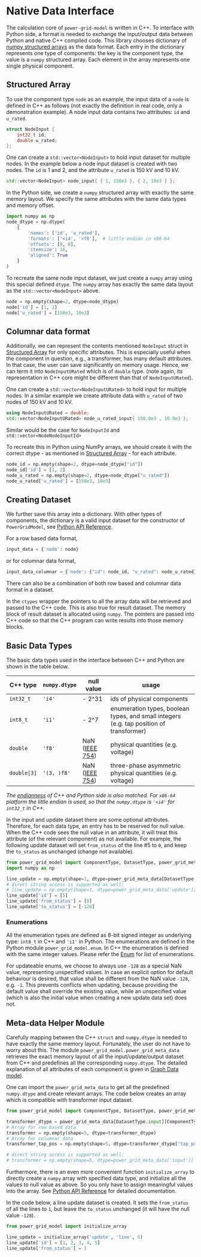<!--
SPDX-FileCopyrightText: Contributors to the Power Grid Model project <powergridmodel@lfenergy.org>

SPDX-License-Identifier: MPL-2.0
-->

# Native Data Interface

The calculation core of `power-grid-model` is written in C++.
To interface with Python side, a format is needed to exchange the input/output data
between Python and native C++ compiled code.
This library chooses dictionary of
[numpy structured arrays](https://numpy.org/doc/stable/user/basics.rec.html) as the data format.
Each entry in the dictionary represents one type of components:
the key is the component type, the value is a `numpy` structured array.
Each element in the array represents one single physical component.

## Structured Array

To use the component type `node` as an example, the input data of a `node` is defined in C++ as follows
(not exactly the definition in real code, only a demonstration example).
A node input data contains two attributes: `id` and `u_rated`.

```C++
struct NodeInput {
    int32_t id;
    double u_rated;
};
```

One can create a `std::vector<NodeInput>` to hold input dataset for multiple nodes.
In the example below a node input dataset is created with two nodes.
The `id` is 1 and 2, and the attribute `u_rated` is 150 kV and 10 kV.

```c++
std::vector<NodeInput> node_input{ { 1, 150e3 }, { 2, 10e3 } };
```

In the Python side, we create a `numpy` structured array with exactly the same memory layout.
We specify the same attributes with the same data types and memory offset.

```python
import numpy as np
node_dtype = np.dtype(
    {
        'names': ['id', 'u_rated'],
        'formats': ['<i4', '<f8'],  # little endian in x86-64
        'offsets': [0, 8],
        'itemsize': 16,
        'aligned': True
    }
)
```

To recreate the same node input dataset, we just create a `numpy` array using this special defined `dtype`.
The `numpy` array has exactly the same data layout as the `std::vector<NodeInput>` above.


```python
node = np.empty(shape=2, dtype=node_dtype)
node['id'] = [1, 2]
node['u_rated'] = [150e3, 10e3]
```

## Columnar data format

Additionally, we can represent the contents mentioned `NodeInput` struct in [Structured Array](#structured-array) for only specific attributes.
This is especially useful when the component in question, e.g., a transformer, has many default attributes. In that case, the user can save significantly on memory usage. Hence, we can term it into `NodeInputURated` which is of `double` type.
(note again, its representation in C++ core might be different than that of `NodeInputURated`).

One can create a `std::vector<NodeInputURated>` to hold input for multiple nodes.
In a similar example we create attribute data with `u_rated` of two nodes of 150 kV and 10 kV.

```c++
using NodeInputURated = double;
std::vector<NodeInputURated> node_u_rated_input{ 150.0e3 , 10.0e3 };
```
Similar would be the case for `NodeInputId` and `std::vector<NodeNodeInputId>`

To recreate this in Python using NumPy arrays, we should create it with the correct dtype - as mentioned in [Structured Array](#structured-array) - for each attribute.

```python
node_id = np.empty(shape=2, dtype=node_dtype["id"])
node_id['id'] = [1, 2]
node_u_rated = np.empty(shape=2, dtype=node_dtype["u_rated"])
node_u_rated['u_rated'] = [150e3, 10e3]
```

## Creating Dataset

We further save this array into a dictionary.
With other types of components, the dictionary is a valid input dataset for the constructor of `PowerGridModel`,
see [Python API Reference](../api_reference/python-api-reference.md).

For a row based data format,
```python
input_data = {'node': node}
```
or for columnar data format, 
```python
input_data_columnar = {'node': {"id": node_id, "u_rated": node_u_rated}}
```

There can also be a combination of both row based and columnar data format in a dataset.

In the `ctypes` wrapper the pointers to all the array data will be retrieved and passed to the C++ code.
This is also true for result dataset.
The memory block of result dataset is allocated using `numpy`.
The pointers are passed into C++ code so that the C++ program can write results into those memory blocks.

## Basic Data Types

The basic data types used in the interface between C++ and Python are shown in the table below.

| C++ type     | `numpy.dtype` | null value                                          |  usage   |
| ---          | ---           | ---                                                 | ---      |
| `int32_t`    | `'i4'`        | - 2^31                                              | ids of physical components |
| `int8_t`     | `'i1'`        | - 2^7                                               | enumeration types, boolean types, and small integers (e.g. tap position of transformer) |
| `double`     | `'f8'`        | NaN ([IEEE 754](https://en.wikipedia.org/wiki/NaN)) | physical quantities (e.g. voltage) |
| `double[3]`  | `'(3, )f8'`   | NaN ([IEEE 754](https://en.wikipedia.org/wiki/NaN)) | three-phase asymmetric physical quantities (e.g. voltage) |

*The [endianness](https://en.wikipedia.org/wiki/Endianness)
of C++ and Python side is also matched. For `x86-64` platform the little endian is used, so that
the `numpy.dtype` is `'<i4'` for `int32_t` in C++.*

In the input and update dataset there are some optional attributes.
Therefore, for each data type, an entry has to be reserved for null value.
When the C++ code sees the null value in an attribute,
it will treat this attribute (of the relevant component) as not available.
For example, the following update dataset will set `from_status` of the line #5 to `0`,
and keep the `to_status` as unchanged (change not available).

```python
from power_grid_model import ComponentType, DatasetType, power_grid_meta_data
import numpy as np

line_update = np.empty(shape=1, dtype=power_grid_meta_data[DatasetType.update][ComponentType.line]['dtype'])
# direct string access is supported as well:
# line_update = np.empty(shape=1, dtype=power_grid_meta_data['update']['line']['dtype'])
line_update['id'] = [5]
line_update['from_status'] = [0]
line_update['to_status'] = [-128]
```

### Enumerations

All the enumeration types are defined as 8-bit signed integer as underlying type:
`int8_t` in C++ and `'i1'` in Python.
The enumerations are defined in the Python module `power_grid_model.enum`.
In C++ the enumeration is defined with the same integer values.
Please refer the [Enum](../api_reference/python-api-reference.md#enum) for list of enumerations.

For updateable enums, we choose to always use `-128` as a special NaN value, representing unspecified values.
In case an explicit option for default behaviour is desired,
that value shall be different from the NaN value `-128`, e.g. `-1`.
This prevents conflicts when updating, because providing the default value shall override the existing value,
while an unspecified value (which is also the initial value when creating a new update data set) does not.

## Meta-data Helper Module

Carefully mapping between the C++ `struct` and `numpy.dtype`
is needed to have exactly the same memory layout.
Fortunately, the user do not have to worry about this.
The module `power_grid_model.power_grid_meta_data`
retrieves the exact memory layout of all the input/update/output dataset from C++
and predefines all the corresponding `numpy.dtype`.
The detailed explanation of all attributes of each component is given in
[Graph Data model](../user_manual/data-model.md#attributes-of-components).


One can import the `power_grid_meta_data` to get all the predefined `numpy.dtype` and create relevant arrays.
The code below creates an array which is compatible with transformer input dataset.

```python
from power_grid_model import ComponentType, DatasetType, power_grid_meta_data

transformer_dtype = power_grid_meta_data[DatasetType.input][ComponentType.transformer].dtype
# Array for row based data
transformer = np.empty(shape=5, dtype=transformer_dtype)
# Array for columnar data
transformer_tap_pos = np.empty(shape=5, dtype=transformer_dtype["tap_pos"])

# direct string access is supported as well:
# transformer = np.empty(shape=5, dtype=power_grid_meta_data['input']['transformer'].dtype)
```

Furthermore, there is an even more convenient function `initialize_array`
to directly create a `numpy` array with specified data type,
and initialize all the values to null value as above.
So you only have to assign meaningful values into the array.
See [Python API Reference](../api_reference/python-api-reference.md) for detailed documentation.

In the code below, a line update dataset is created. It sets the `from_status` of all the lines to `1`,
but leave the `to_status` unchanged (it will have the null value `-128`).

```python
from power_grid_model import initialize_array

line_update = initialize_array('update', 'line', 5)
line_update['id'] = [1, 2, 3, 4, 5]
line_update['from_status'] = 1
```

